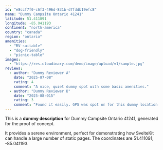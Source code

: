 ```yaml
---
id: "e8ccf7f0-c6f3-496d-831b-d7fddb19efc8"
name: "Dummy Campsite Ontario 41241"
latitude: 51.411091
longitude: -85.041193
continent: "north-america"
country: "canada"
region: "ontario"
amenities:
  - "RV-suitable"
  - "dog-friendly"
  - "picnic-table"
images:
  - "https://res.cloudinary.com/demo/image/upload/v1/sample.jpg"
reviews:
  - author: "Dummy Reviewer A"
    date: "2025-07-08"
    rating: 4
    comment: "A nice, quiet dummy spot with some basic amenities."
  - author: "Dummy Reviewer B"
    date: "2025-08-015"
    rating: 3
    comment: "Found it easily. GPS was spot on for this dummy location."
---
```


This is a **dummy description** for Dummy Campsite Ontario 41241, generated for the proof of concept.

It provides a serene environment, perfect for demonstrating how SvelteKit can handle a large number of static pages. The coordinates are 51.411091, -85.041193.
